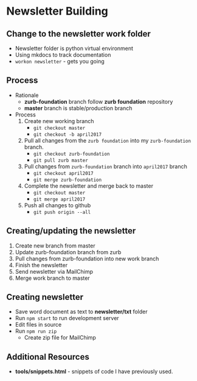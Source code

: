 # Newsletter Building

## Change to the newsletter work folder
  * Newsletter folder is python virtual environment
  * Using mkdocs to track documentation
  * `workon newsletter` - gets you going


## Process
* Rationale
    * **zurb-foundation** branch follow **zurb foundation** repository
    * **master** branch is stable/production branch
* Process
   1. Create new working branch
      * `git checkout master`
      * `git checkout -b april2017`
   1. Pull all changes from the `zurb foundation` into my `zurb-foundation` branch.
      * `git checkout zurb-foundation`
      * `git pull zurb master`
   1. Pull changes from `zurb-foundation` branch into `april2017` branch
      * `git checkout april2017`
      * `git merge zurb-foundation`
   1. Complete the newsletter and merge back to master
      * `git checkout master`
      * `git merge april2017`
   1. Push all changes to github
      * `git push origin --all`

## Creating/updating the newsletter
1. Create new branch from master
1. Update zurb-foundation branch from zurb
1. Pull changes from zurb-foundation into new work branch
1. Finish the newsletter
1. Send newsletter via MailChimp
1. Merge work branch to master

## Creating newsletter
* Save word document as text to **newsletter/txt** folder
* Run `npm start` to run development server 
* Edit files in source
* Run `npm run zip`
  * Create zip file for MailChimp

## Additional Resources
* **tools/snippets.html** - snippets of code I have previously used.
 
